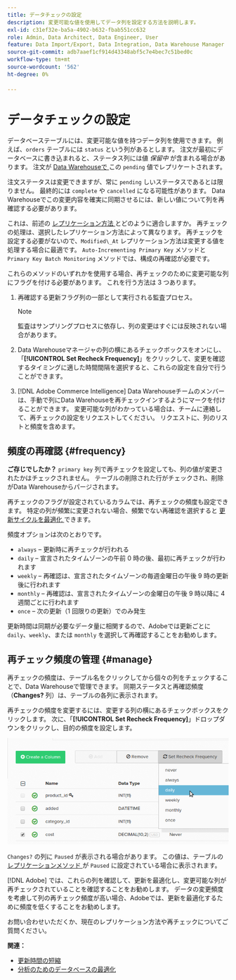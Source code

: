 ```yaml
---
title: データチェックの設定
description: 変更可能な値を使用してデータ列を設定する方法を説明します。
exl-id: c31ef32e-ba5a-4902-b632-fbab551cc632
role: Admin, Data Architect, Data Engineer, User
feature: Data Import/Export, Data Integration, Data Warehouse Manager
source-git-commit: adb7aaef1cf914d43348abf5c7e4bec7c51bed0c
workflow-type: tm+mt
source-wordcount: '562'
ht-degree: 0%

---
```


# データチェックの設定

データベーステーブルには、変更可能な値を持つデータ列を使用できます。 例えば、`orders` テーブルには `status` という列があるとします。 注文が最初にデータベースに書き込まれると、ステータス列には値 _保留中_ が含まれる場合があります。 注文が [Data Warehouseで ](../data-warehouse-mgr/tour-dwm.md) この `pending` 値でレプリケートされます。

注文ステータスは変更できますが、常に `pending` しいステータスであるとは限りません。 最終的には `complete` や `cancelled` になる可能性があります。 Data Warehouseでこの変更内容を確実に同期させるには、新しい値について列を再確認する必要があります。

これは、前述の [ レプリケーション方法 ](../data-warehouse-mgr/cfg-replication-methods.md) とどのように適合しますか。 再チェックの処理は、選択したレプリケーション方法によって異なります。 再チェックを設定する必要がないので、`Modified\_At` レプリケーション方法は変更する値を処理する場合に最適です。 `Auto-Incrementing Primary Key` メソッドと `Primary Key Batch Monitoring` メソッドでは、構成の再確認が必要です。

これらのメソッドのいずれかを使用する場合、再チェックのために変更可能な列にフラグを付ける必要があります。 これを行う方法は 3 つあります。

1. 再確認する更新フラグ列の一部として実行される監査プロセス。

   >[!NOTE]
   >
   >監査はサンプリングプロセスに依存し、列の変更はすぐには反映されない場合があります。

1. Data Warehouseマネージャの列の横にあるチェックボックスをオンにし、「**[!UICONTROL Set Recheck Frequency]**」をクリックして、変更を確認するタイミングに適した時間間隔を選択すると、これらの設定を自分で行うことができます。

1. [!DNL Adobe Commerce Intelligence] Data Warehouseチームのメンバーは、手動で列にData Warehouseを再チェックインするようにマークを付けることができます。 変更可能な列がわかっている場合は、チームに連絡して、再チェックの設定をリクエストしてください。 リクエストに、列のリストと頻度を含めます。

## 頻度の再確認 {#frequency}

**ご存じでしたか？**
`primary key` 列で再チェックを設定しても、列の値が変更されたかはチェックされません。 テーブルの削除された行がチェックされ、削除がData Warehouseからパージされます。

再チェックのフラグが設定されているカラムでは、再チェックの頻度も設定できます。 特定の列が頻繁に変更されない場合、頻繁でない再確認を選択すると [ 更新サイクルを最適化 ](../../best-practices/reduce-update-cycle-time.md) できます。

頻度オプションは次のとおりです。

* `always` – 更新時に再チェックが行われる
* `daily` – 宣言されたタイムゾーンの午前 0 時の後、最初に再チェックが行われます
* `weekly` – 再確認は、宣言されたタイムゾーンの毎週金曜日の午後 9 時の更新後に行われます
* `monthly` – 再確認は、宣言されたタイムゾーンの金曜日の午後 9 時以降に 4 週間ごとに行われます
* `once` – 次の更新（1 回限りの更新）でのみ発生

更新時間は同期が必要なデータ量に相関するので、Adobeでは更新ごとに `daily`、`weekly`、または `monthly` を選択して再確認することをお勧めします。

## 再チェック頻度の管理 {#manage}

再チェックの頻度は、テーブル名をクリックしてから個々の列をチェックすることで、Data Warehouseで管理できます。 同期ステータスと再確認頻度（**Changes?** 列）は、テーブルの各列に表示されます。

再チェックの頻度を変更するには、変更する列の横にあるチェックボックスをクリックします。 次に、「**[!UICONTROL Set Recheck Frequency]**」ドロップダウンをクリックし、目的の頻度を設定します。

![](../../assets/dwm-recheck.png)

`Changes?` の列に `Paused` が表示される場合があります。 この値は、テーブルの [ レプリケーションメソッド ](../../data-analyst/data-warehouse-mgr/cfg-data-rechecks.md) が `Paused` に設定されている場合に表示されます。

[!DNL Adobe] では、これらの列を確認して、更新を最適化し、変更可能な列が再チェックされていることを確認することをお勧めします。 データの変更頻度を考慮して列の再チェック頻度が高い場合、Adobeでは、更新を最適化するために頻度を低くすることをお勧めします。

お問い合わせいただくか、現在のレプリケーション方法や再チェックについてご質問ください。

**関連：**

* [更新時間の短縮](../../best-practices/reduce-update-cycle-time.md)
* [分析のためのデータベースの最適化](../../best-practices/opt-db-analysis.md)
